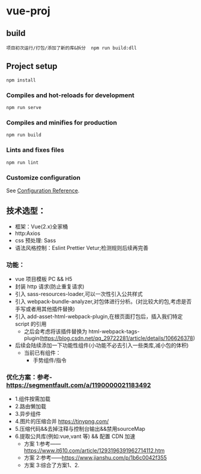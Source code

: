 # vue-proj

## build

```
项目初次运行/打包/添加了新的库&拆分  npm run build:dll
```

## Project setup

```
npm install
```

### Compiles and hot-reloads for development

```
npm run serve
```

### Compiles and minifies for production

```
npm run build
```

### Lints and fixes files

```
npm run lint
```

### Customize configuration

See [Configuration Reference](https://cli.vuejs.org/config/).

## 技术选型：

- 框架：Vue(2.x)全家桶
- http:Axios
- css 预处理: Sass
- 语法风格控制：Eslint Prettier Vetur;检测规则后续再完善

### 功能：

- vue 项目模板 PC && H5
- 封装 http 请求(防止重复请求)
- 引入 sass-resources-loader,可以一次性引入公共样式
- 引入 webpack-bundle-analyzer,对包体进行分析。(对比较大的包,考虑是否手写或者用其他插件替换)
- 引入 add-asset-html-webpack-plugin,在根页面打包后，插入我们特定 script 的引用
  - 之后会考虑将该插件替换为 html-webpack-tags-plugin(https://blog.csdn.net/qq_29722281/article/details/106626378)
- 后续会陆续添加一下功能性组件(小功能不必去引入一些类库,减小包的体积)
  - 当前已有组件：
    - 手势组件/指令

### 优化方案：参考-https://segmentfault.com/a/1190000021183492

- 1.组件按需加载
- 2.路由懒加载
- 3.异步组件
- 4.图片的压缩合并 https://tinypng.com/
- 5.压缩代码&&去掉注释与控制台输出&&禁用sourceMap
- 6.提取公共库(例如:vue,vant 等) && 配置 CDN 加速
  - 方案 1:参考——https://www.it610.com/article/1293196391962714112.htm
  - 方案 2:参考——https://www.jianshu.com/p/1b6c0042f355
  - 方案 3:综合了方案1、2.
